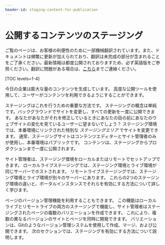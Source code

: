 ```yaml
---
header-id: staging-content-for-publication
---
```


# 公開するコンテンツのステージング

<p class="alert alert-info"><span class="wysiwyg-color-blue120">ご覧のページは、お客様の利便性のために一部機械翻訳されています。また、ドキュメントは頻繁に更新が加えられており、翻訳は未完成の部分が含まれることをご了承ください。最新情報は都度公開されておりますため、必ず英語版をご参照ください。翻訳に問題がある場合は、<a href="mailto:support-content-jp@liferay.com">こちら</a>までご連絡ください。</span></p>

[TOC levels=1-4]

今日の企業は膨大な量のコンテンツを生成しています。 高度な公開ツールを使用して、ユーザーがコンテンツを利用できるようにすることができます。

ステージングはこれを行うための重要な方法です。 ステージングの概念は単純です。バックグラウンドでサイトを変更し、すべての更新を一度に公開できます。 あなたがあなたがそれを修正しているときにあなたの目の前にあなたのウェブサイトの変化を見ているユーザーに望まないでしょう？ ステージング環境では、本番環境にリンクされた特別な *ステージングエリア* でサイトを変更できます。 通常、ステージングサイトはコンテンツエディターとサイト管理者のみが使用し、本番環境はパブリックです。 コンテンツは、ステージングからプロダクションまで一度に公開されます。

サイト管理者は、ステージング環境をローカルまたはリモートでセットアップできます。 ローカルライブステージングでは、ステージング環境とライブ環境が同じサーバーでホストされます。 リモートライブステージングでは、ステージング環境とライブ環境が別々のサーバーにあります。 これらの2つのステージング環境の違いと、ポータルインスタンスでそれらを有効にする方法について詳しく学びます。

ページのバージョン管理機能を利用することもできます。 この機能はローカルライブとリモートライブの両方のステージングで機能し、サイト管理者はステージングされたページの複数のバリエーションを作成できます。 これにより、複数の異なるバージョンのサイトとページを同時に開発できます。 バリエーションは、Gitのようなバージョン管理システムを使用して作成、マージ、および公開できます。 次のセクションでは、ステージングを有効にする方法について説明します。
